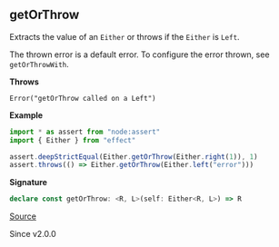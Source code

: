 ## getOrThrow

Extracts the value of an `Either` or throws if the `Either` is `Left`.

The thrown error is a default error. To configure the error thrown, see  `getOrThrowWith`.

**Throws**

`Error("getOrThrow called on a Left")`

**Example**

```ts
import * as assert from "node:assert"
import { Either } from "effect"

assert.deepStrictEqual(Either.getOrThrow(Either.right(1)), 1)
assert.throws(() => Either.getOrThrow(Either.left("error")))
```

**Signature**

```ts
declare const getOrThrow: <R, L>(self: Either<R, L>) => R
```

[Source](https://github.com/Effect-TS/effect/tree/main/packages/effect/src/Either.ts#L628)

Since v2.0.0